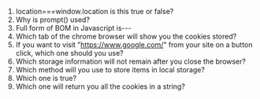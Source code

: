 1. location===window.location is this true or false?
2. Why is prompt() used?
3. Full form of BOM in Javascript is---
4. Which tab of the chrome browser will show you the cookies stored?
5. If you want to visit "https://www.google.com/" from your site on a button click, which one should you use?
6. Which storage information will not remain after you close the browser?
7. Which method will you use to store items in local storage?
8. Which one is true?
9. Which one will return you all the cookies in a string?

